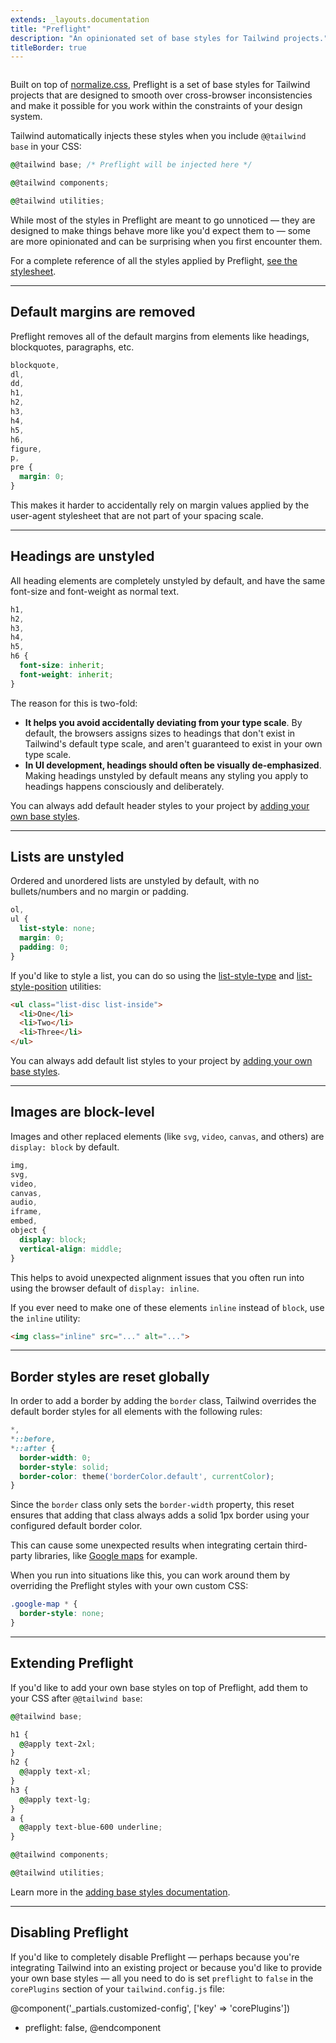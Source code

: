 ```yaml
---
extends: _layouts.documentation
title: "Preflight"
description: "An opinionated set of base styles for Tailwind projects."
titleBorder: true
---
```


<h2 style="font-size: 0" class="invisible m-0 -mb-6">Overview</h2>

Built on top of [normalize.css](https://github.com/necolas/normalize.css/), Preflight is a set of base styles for Tailwind projects that are designed to smooth over cross-browser inconsistencies and make it possible for you work within the constraints of your design system.

Tailwind automatically injects these styles when you include `@@tailwind base` in your CSS:

```css
@@tailwind base; /* Preflight will be injected here */

@@tailwind components;

@@tailwind utilities;
```

While most of the styles in Preflight are meant to go unnoticed — they are designed to make things behave more like you'd expect them to — some are more opinionated and can be surprising when you first encounter them.

For a complete reference of all the styles applied by Preflight, [see the stylesheet](https://unpkg.com/tailwindcss/dist/base.css).

---

## Default margins are removed

Preflight removes all of the default margins from elements like headings, blockquotes, paragraphs, etc.

```css
blockquote,
dl,
dd,
h1,
h2,
h3,
h4,
h5,
h6,
figure,
p,
pre {
  margin: 0;
}
```

This makes it harder to accidentally rely on margin values applied by the user-agent stylesheet that are not part of your spacing scale.

---

## Headings are unstyled

All heading elements are completely unstyled by default, and have the same font-size and font-weight as normal text.

```css
h1,
h2,
h3,
h4,
h5,
h6 {
  font-size: inherit;
  font-weight: inherit;
}
```

The reason for this is two-fold:

- **It helps you avoid accidentally deviating from your type scale**. By default, the browsers assigns sizes to headings that don't exist in Tailwind's default type scale, and aren't guaranteed to exist in your own type scale.
- **In UI development, headings should often be visually de-emphasized**. Making headings unstyled by default means any styling you apply to headings happens consciously and deliberately.

You can always add default header styles to your project by [adding your own base styles](/docs/adding-base-styles).

---

## Lists are unstyled

Ordered and unordered lists are unstyled by default, with no bullets/numbers and no margin or padding.

```css
ol,
ul {
  list-style: none;
  margin: 0;
  padding: 0;
}
```

If you'd like to style a list, you can do so using the [list-style-type](/docs/list-style-type) and [list-style-position](/docs/list-style-position) utilities:

```html
<ul class="list-disc list-inside">
  <li>One</li>
  <li>Two</li>
  <li>Three</li>
</ul>
```

You can always add default list styles to your project by [adding your own base styles](/docs/adding-base-styles).


---

## Images are block-level

Images and other replaced elements (like `svg`, `video`, `canvas`, and others) are `display: block` by default.

```css
img,
svg,
video,
canvas,
audio,
iframe,
embed,
object {
  display: block;
  vertical-align: middle;
}
```

This helps to avoid unexpected alignment issues that you often run into using the browser default of `display: inline`.

If you ever need to make one of these elements `inline` instead of `block`, use the `inline` utility:

```html
<img class="inline" src="..." alt="...">
```

---

## Border styles are reset globally

In order to add a border by adding the `border` class, Tailwind overrides the default border styles for all elements with the following rules:

```css
*,
*::before,
*::after {
  border-width: 0;
  border-style: solid;
  border-color: theme('borderColor.default', currentColor);
}
```

Since the `border` class only sets the `border-width` property, this reset ensures that adding that class always adds a solid 1px border using your configured default border color.

This can cause some unexpected results when integrating certain third-party libraries, like [Google maps](https://github.com/tailwindcss/tailwindcss/issues/484) for example.

When you run into situations like this, you can work around them by overriding the Preflight styles with your own custom CSS:

```css
.google-map * {
  border-style: none;
}
```

---

## Extending Preflight

If you'd like to add your own base styles on top of Preflight, add them to your CSS after `@@tailwind base`:

```css
@@tailwind base;

h1 {
  @@apply text-2xl;
}
h2 {
  @@apply text-xl;
}
h3 {
  @@apply text-lg;
}
a {
  @@apply text-blue-600 underline;
}

@@tailwind components;

@@tailwind utilities;
```

Learn more in the [adding base styles documentation](/docs/adding-base-styles).

---

## Disabling Preflight

If you'd like to completely disable Preflight — perhaps because you're integrating Tailwind into an existing project or because you'd like to provide your own base styles — all you need to do is set `preflight` to `false` in the `corePlugins` section of your `tailwind.config.js` file:

@component('_partials.customized-config', ['key' => 'corePlugins'])
+ preflight: false,
@endcomponent

